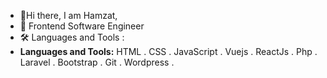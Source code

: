 - 👋Hi there, I am Hamzat,
- 👀 Frontend Software Engineer
- 🛠️ Languages and Tools :
- **Languages and Tools:** 
HTML . CSS . JavaScript . Vuejs . ReactJs . Php . Laravel . Bootstrap . Git . Wordpress .
